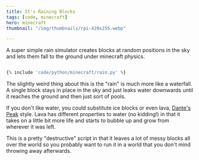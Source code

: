 ```yaml
---
title: It's Raining Blocks
tags: [code, minecraft]
hero: minecraft
thumbnail: "/img/thumbnails/rpi-420x255.webp"

---
```


A super simple rain simulator creates blocks at random positions in the sky and lets them fall to the ground under minecraft physics.

```python

{% include 'code/python/minecraft/rain.py' %}

```

The slightly weird thing about this is the "rain" is much more like a waterfall. A single block stays in place in the sky and
just leaks water downwards until it reaches the ground and then just sort of pools.

If you don't like water, you could substitute ice blocks or even lava,
<a href="https://www.imdb.com/title/tt0118928/">Dante's Peak</a> style. Lava has different properties to water (no kidding!) in that
it takes on a little bit more life and starts to bubble up and grow from wherever it was left.

This is a pretty "destructive" script in that it leaves a lot of messy blocks all over the world so you probably want to run it
in a world that you don't mind throwing away afterwards.
